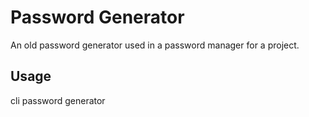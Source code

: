 # Password Generator

An old password generator used in a password manager for a project.

## Usage

cli password generator
